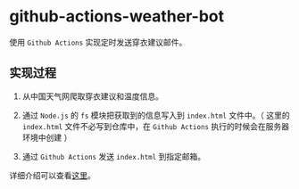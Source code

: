 # github-actions-weather-bot

使用 `Github Actions` 实现定时发送穿衣建议邮件。

## 实现过程

1. 从中国天气网爬取穿衣建议和温度信息。

2. 通过 `Node.js` 的 `fs` 模块把获取到的信息写入到 `index.html` 文件中。（ 这里的 `index.html` 文件不必写到仓库中，在 `Github Actions` 执行的时候会在服务器环境中创建 ）

3. 通过 `Github Actions` 发送 `index.html` 到指定邮箱。

详细介绍可以查看[这里](https://juejin.cn/post/6950551485356703751)。
